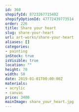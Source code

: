 ```yaml
---
id: 360
shopifyId: 8723267715402
shopifyOptionId: 47772439773514
order: 226
title: Share your heart
slug: share-your-heart
url: art-works/share-your-heart
aliases: []
categories:
- painting
inStock: true
isVisible: true
location: ""
height: 70
width: 50
date: 2019-01-01T00:00:00Z
materials:
- acrylic
- canvas
price: 3400
mainImage: share_your_heart.jpg
---
```


